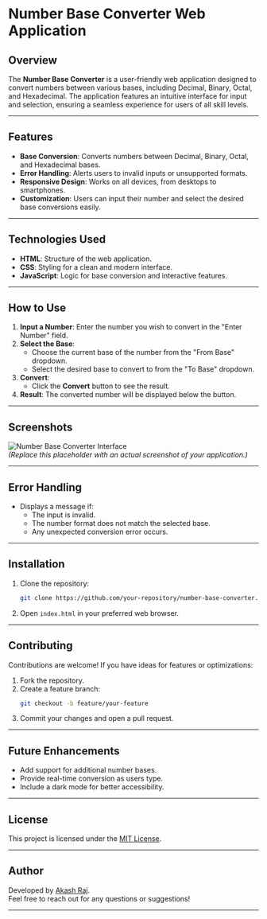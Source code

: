 # Number Base Converter Web Application

## Overview
The **Number Base Converter** is a user-friendly web application designed to convert numbers between various bases, including Decimal, Binary, Octal, and Hexadecimal. The application features an intuitive interface for input and selection, ensuring a seamless experience for users of all skill levels.

---

## Features
- **Base Conversion**: Converts numbers between Decimal, Binary, Octal, and Hexadecimal bases.
- **Error Handling**: Alerts users to invalid inputs or unsupported formats.
- **Responsive Design**: Works on all devices, from desktops to smartphones.
- **Customization**: Users can input their number and select the desired base conversions easily.

---

## Technologies Used
- **HTML**: Structure of the web application.
- **CSS**: Styling for a clean and modern interface.
- **JavaScript**: Logic for base conversion and interactive features.

---

## How to Use
1. **Input a Number**: Enter the number you wish to convert in the "Enter Number" field.
2. **Select the Base**:
   - Choose the current base of the number from the "From Base" dropdown.
   - Select the desired base to convert to from the "To Base" dropdown.
3. **Convert**:
   - Click the **Convert** button to see the result.
4. **Result**: The converted number will be displayed below the button.

---

## Screenshots
![Number Base Converter Interface](https://via.placeholder.com/800x400?text=Screenshot+Coming+Soon)  
*(Replace this placeholder with an actual screenshot of your application.)*

---

## Error Handling
- Displays a message if:
  - The input is invalid.
  - The number format does not match the selected base.
  - Any unexpected conversion error occurs.

---

## Installation
1. Clone the repository:
   ```bash
   git clone https://github.com/your-repository/number-base-converter.git
   ```
2. Open `index.html` in your preferred web browser.

---

## Contributing
Contributions are welcome! If you have ideas for features or optimizations:
1. Fork the repository.
2. Create a feature branch:
   ```bash
   git checkout -b feature/your-feature
   ```
3. Commit your changes and open a pull request.

---

## Future Enhancements
- Add support for additional number bases.
- Provide real-time conversion as users type.
- Include a dark mode for better accessibility.

---

## License
This project is licensed under the [MIT License](LICENSE).

---

## Author
Developed by [Akash Raj](https://github.com/akashrajayush).  
Feel free to reach out for any questions or suggestions!

---
